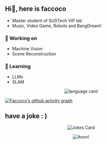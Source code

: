 ## Hi👋, here is faccoco

- Master student of SUSTech VIP lab
- Music, Video Game, Robots and BangDream!
    
### 🔭 Working on
- Machine Vision
- Scene Reconstruction
### 🌱 Learning
- LLMs
- SLAM


<div align="center">
    <img src="https://github-readme-stats.vercel.app/api/top-langs/?username=faccoco&hide=Tcl,Jupyter%20Notebook,ShaderLab,C%23&layout=compact" alt="language card" />
</div>

[![Faccoco's github activity graph](https://github-readme-activity-graph.vercel.app/graph?username=faccoco&theme=dracula)](https://github.com/ashutosh00710/github-readme-activity-graph)

## have a joke : )
<p align="center">
  <img src="https://readme-jokes.vercel.app/api" alt="Jokes Card" />
</p>

<p align="center">
  <img src="./sticker.webp" alt="Anon!" />
</p>

<!--
**faccoco/faccoco** is a ✨ _special_ ✨ repository because its `README.md` (this file) appears on your GitHub profile.

Here are some ideas to get you started:

- 🔭 I’m currently working on ...
- 🌱 I’m currently learning ...
- 👯 I’m looking to collaborate on ...
- 🤔 I’m looking for help with ...
- 💬 Ask me about ...
- 📫 How to reach me: ...
- 😄 Pronouns: ...
- ⚡ Fun fact: ...
-->
